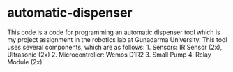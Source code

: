 # automatic-dispenser
This code is a code for programming an automatic dispenser tool which is my project assignment in the robotics lab at Gunadarma University. This tool uses several components, which are as follows:   1. Sensors: IR Sensor (2x), Ultrasonic (2x) 2. Microcontroller: Wemos D1R2 3. Small Pump 4. Relay Module (2x)
